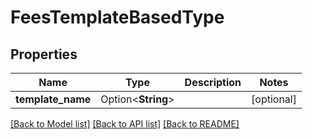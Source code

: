 # FeesTemplateBasedType

## Properties

Name | Type | Description | Notes
------------ | ------------- | ------------- | -------------
**template_name** | Option<**String**> |  | [optional]

[[Back to Model list]](../README.md#documentation-for-models) [[Back to API list]](../README.md#documentation-for-api-endpoints) [[Back to README]](../README.md)


